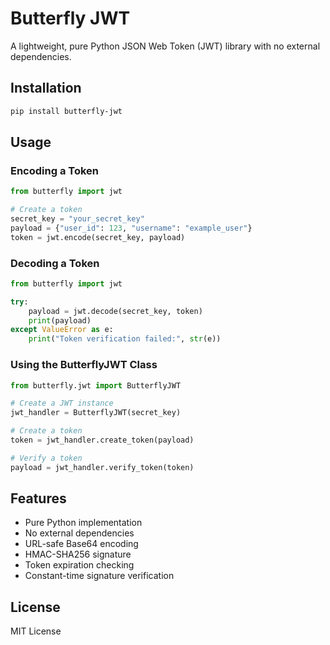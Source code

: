 # Butterfly JWT

A lightweight, pure Python JSON Web Token (JWT) library with no external dependencies.

## Installation

```bash
pip install butterfly-jwt
```

## Usage

### Encoding a Token

```python
from butterfly import jwt

# Create a token
secret_key = "your_secret_key"
payload = {"user_id": 123, "username": "example_user"}
token = jwt.encode(secret_key, payload)
```

### Decoding a Token

```python
from butterfly import jwt

try:
    payload = jwt.decode(secret_key, token)
    print(payload)
except ValueError as e:
    print("Token verification failed:", str(e))
```

### Using the ButterflyJWT Class

```python
from butterfly.jwt import ButterflyJWT

# Create a JWT instance
jwt_handler = ButterflyJWT(secret_key)

# Create a token
token = jwt_handler.create_token(payload)

# Verify a token
payload = jwt_handler.verify_token(token)
```

## Features

- Pure Python implementation
- No external dependencies
- URL-safe Base64 encoding
- HMAC-SHA256 signature
- Token expiration checking
- Constant-time signature verification

## License

MIT License